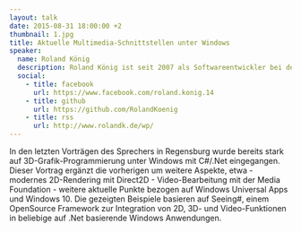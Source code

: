 ```yaml
---
layout: talk
date: 2015-08-31 18:00:00 +2
thumbnail: 1.jpg
title: Aktuelle Multimedia-Schnittstellen unter Windows
speaker:
  name: Roland König
  description: Roland König ist seit 2007 als Softwareentwickler bei der IGZ Logistics + IT GmbH im oberpfälzischen Falkenberg beschäftigt. Seine Schwerpunkte liegen in der Entwicklung und Betreuung von Standardprodukten im Bereich der Logistik / Automatisierung. Hobbymäßig entwickelt er an seinem <a href="https://github.com/RolandKoenig/SeeingSharp">OpenSource Projekt Seeing#</a> und darauf aufbauenden Apps / Games. Über seine Erfahrungen schreibt er regelmäßig auf seinem Blog.
  social:
    - title: facebook
      url: https://www.facebook.com/roland.konig.14
    - title: github
      url: https://github.com/RolandKoenig
    - title: rss
      url: http://www.rolandk.de/wp/
---
```

In den letzten Vorträgen des Sprechers in Regensburg wurde bereits stark auf 3D-Grafik-Programmierung unter Windows mit C#/.Net eingegangen. Dieser Vortrag ergänzt die vorherigen um weitere Aspekte, etwa - modernes 2D-Rendering mit Direct2D - Video-Bearbeitung mit der Media Foundation - weitere aktuelle Punkte bezogen auf Windows Universal Apps und Windows 10. Die gezeigten Beispiele basieren auf Seeing#, einem OpenSource Framework zur Integration von 2D, 3D- und Video-Funktionen in beliebige auf .Net basierende Windows Anwendungen. 
